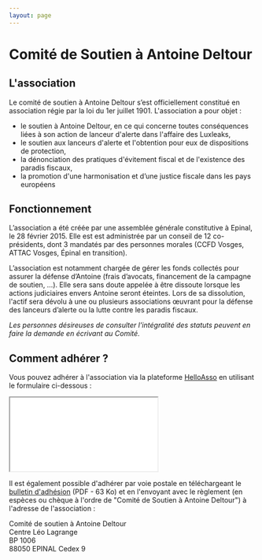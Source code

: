 ```yaml
---
layout: page
---
```

# Comité de Soutien à Antoine&nbsp;Deltour

## L'association

Le comité de soutien à Antoine Deltour s’est officiellement constitué en association régie par la loi du 1er juillet 1901. L'association a pour objet :

 - le soutien à Antoine Deltour, en ce qui concerne toutes conséquences liées à son action de lanceur d'alerte dans l'affaire des Luxleaks,
 - le soutien aux lanceurs d'alerte et l'obtention pour eux de dispositions de protection,
 - la dénonciation des pratiques d'évitement fiscal et de l'existence des paradis fiscaux,
 - la promotion d'une harmonisation et d’une justice fiscale dans les pays européens

## Fonctionnement

L’association a été créée par une assemblée générale constitutive à Epinal, le 28 février 2015. Elle est est administrée par un conseil de 12 co-présidents, dont 3 mandatés par des personnes morales (CCFD Vosges, ATTAC Vosges, Épinal en transition).
 
L’association est notamment chargée de gérer les fonds collectés pour assurer la défense d’Antoine (frais d’avocats, financement de la campagne de soutien, …). Elle sera sans doute appelée à être dissoute lorsque les actions judiciaires envers Antoine seront éteintes. Lors de sa dissolution, l'actif sera dévolu à une ou plusieurs associations œuvrant pour la défense des lanceurs d’alerte ou la lutte contre les paradis fiscaux.
 
_Les personnes désireuses de consulter l’intégralité des statuts peuvent en faire la demande en écrivant au Comité._

## Comment adhérer ?

Vous pouvez adhérer à l'association via la plateforme [HelloAsso]() en utilisant le formulaire ci-dessous :

<iframe id="haWidget" src="//www.helloasso.com/widgets/izi_adhesion.aspx?beneficiaire=comite-de-soutien-a-antoine-deltour&campagne=adhesion-au-comite-de-soutien-d-antoine-deltour&color=%2370c24a&lang=en" onload="scroll(0,0);" class="helloasso"></iframe> 

Il est également possible d'adhérer par voie postale en téléchargeant le [bulletin d'adhésion](/docs/asso/bulletin-adhesion.pdf) (PDF <i class="fa fa-file-pdf-o"></i> - 63 Ko) et en l'envoyant avec le règlement (en espèces ou chèque à l'ordre de "Comité de Soutien à Antoine Deltour") à l'adresse de l'association&nbsp;:

Comité de soutien à Antoine Deltour  
Centre Léo Lagrange  
BP 1006  
88050 EPINAL Cedex 9
